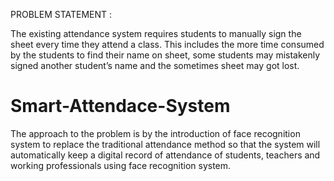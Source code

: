 PROBLEM STATEMENT :

The existing attendance system requires students to manually sign the sheet every time they attend a class. This includes the more time consumed by the students to find their name on sheet, some students may mistakenly signed another student’s name and the sometimes sheet may got lost.

# Smart-Attendace-System
The approach to the problem is by the introduction of face recognition system to replace the traditional attendance method so that the system will automatically keep a digital record of attendance of students, teachers and working professionals using face recognition system.
